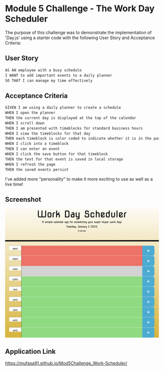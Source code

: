 # Module 5 Challenge - The Work Day Scheduler

The purpose of this challenge was to demonstrate the implementation of 'Day.js' using a starter code with the following User Story and Acceptance Criteria:

## User Story

```md
AS AN employee with a busy schedule
I WANT to add important events to a daily planner
SO THAT I can manage my time effectively
```

## Acceptance Criteria

```md
GIVEN I am using a daily planner to create a schedule
WHEN I open the planner
THEN the current day is displayed at the top of the calendar
WHEN I scroll down
THEN I am presented with timeblocks for standard business hours
WHEN I view the timeblocks for that day
THEN each timeblock is color coded to indicate whether it is in the past, present, or future
WHEN I click into a timeblock
THEN I can enter an event
WHEN I click the save button for that timeblock
THEN the text for that event is saved in local storage
WHEN I refresh the page
THEN the saved events persist
```
I've added more "personality" to make it more exciting to use as well as a live time!

## Screenshot
![screenshot](./Mod5Challenge_Work-Scheduler.png)

## Application Link
https://mufasa91.github.io/Mod5Challenge_Work-Scheduler/
